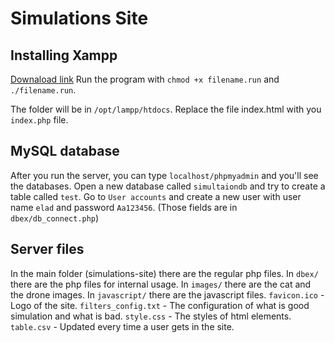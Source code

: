 # Simulations Site

## Installing Xampp

[Downaload link](https://www.apachefriends.org/download.html)
Run the program with `chmod +x filename.run` and `./filename.run`.

The folder will be in `/opt/lampp/htdocs`.
Replace the file index.html with you `index.php` file.

## MySQL database

After you run the server, you can type `localhost/phpmyadmin` and you'll see the databases.
Open a new database called `simultaiondb` and try to create a table called `test`.
Go to `User accounts` and create a new user with user name `elad` and password `Aa123456`. (Those fields are in `dbex/db_connect.php`)

## Server files

In the main folder (simulations-site) there are the regular php files.
In `dbex/` there are the php files for internal usage.
In `images/` there are the cat and the drone images.
In `javascript/` there are the javascript files.
`favicon.ico` - Logo of the site.
`filters_config.txt` - The configuration of what is good simulation and what is bad.
`style.css` - The styles of html elements.
`table.csv` - Updated every time a user gets in the site.

